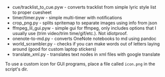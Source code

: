* cue/tracklist_to_cue.pyw - converts tracklist from simple lyric style list to proper cuesheet
* timer/timer.pyw - simple multi-timer with notifications
* crop_png.py - splits spritemap to separate images using info from json
* ffmpeg_lil_gui.pyw - simple gui for ffmpeg, only includes options that I usually use (trim video/trim time/gif/etc.). Not idiotproof.
* onenote-to-md.py - converts OneNote notebooks to md using pandoc
* world_scrambler.py - checks if you can make words out of letters laying around (good for custom laptop stickers)
* translate_xml.py - translates text nodes in xml files with google translate

To use a custom icon for GUI programs, place a file called `icon.png` in the script's dir.
